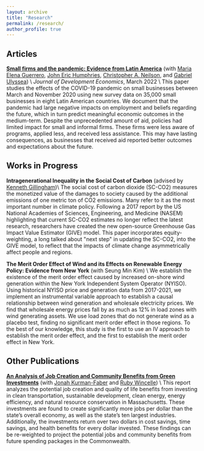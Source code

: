 ```yaml
---
layout: archive
title: "Research"
permalink: /research/
author_profile: true
---
```


## Articles

**[Small firms and the pandemic: Evidence from Latin America]([url](https://www.sciencedirect.com/science/article/pii/S0304387821001358))** (with [Maria Elena Guerrero](https://mariaelenaguer.github.io/), [John Eric Humphries](https://johnerichumphries.com/index.html), [Christopher A. Neilson](https://christopherneilson.github.io/), and [Gabriel Ulyssea](https://sites.google.com/view/gabriel-ulyssea)) \\
*Journal of Development Economics*, March 2022 \\
This paper studies the effects of the COVID-19 pandemic on small businesses between March and November 2020 using new survey data on 35,000 small businesses in eight Latin American countries. We document that the pandemic had large negative impacts on employment and beliefs regarding the future, which in turn predict meaningful economic outcomes in the medium-term. Despite the unprecedented amount of aid, policies had limited impact for small and informal firms. These firms were less aware of programs, applied less, and received less assistance. This may have lasting consequences, as businesses that received aid reported better outcomes and expectations about the future.


## Works in Progress
**Intragenerational Inequality in the Social Cost of Carbon** (advised by [Kenneth Gillingham]([url](https://resources.environment.yale.edu/gillingham/)))\\
The social cost of carbon dioxide (SC-CO2) measures the monetized value of the damages to society caused by the additional emissions of one metric ton of CO2 emissions. Many refer to it as the most important number in climate policy. Following a 2017 report by the US National Academies of Sciences, Engineering, and Medicine (NASEM) highlighting that current SC-CO2 estimates no longer reflect the latest research, researchers have created the new open-source Greenhouse Gas Impact Value Estimator (GIVE) model. This paper incorporates equity-weighting, a long talked about "next step" in updating the SC-CO2, into the GIVE model, to reflect that the impacts of climate change asymmetrically affect people and regions.


**The Merit Order Effect of Wind and its Effects on Renewable Energy Policy: Evidence from New York** (with Seung Min Kim) \\
We establish the existence of the merit order effect caused by increased on-shore wind generation within the New York Independent System Operator (NYISO). Using historical NYISO price and generation data from 2017-2021, we implement an instrumental variable approach to establish a causal relationship between wind generation and wholesale electricity prices. We find that wholesale energy prices fall by as much as 12% in load zones with wind generating assets. We use load zones that do not generate wind as a placebo test, finding no significant merit order effect in those regions. To the best of our knowledge, this study is the first to use an IV approach to establish the merit order effect, and the first to establish the merit order effect in New York. 

## Other Publications
**[An Analysis of Job Creation and Community Benefits from Green Investments]([url](https://climate-xchange.org/2021/05/24/new-climate-xchange-report-investing-in-a-better-massachusetts/))** (with [Jonah Kurman-Faber](https://www.linkedin.com/in/jonahkf/) and [Ruby Wincelle](https://www.linkedin.com/in/rubywincele/)) \\
This report analyzes the potential job creation and quality of life benefits from investing in clean transportation, sustainable development, clean energy, energy efficiency, and natural resource conservation in Massachusetts. These investments are found to create significantly more jobs per dollar than the state’s overall economy, as well as the state’s ten largest industries. Additionally, the investments return over two dollars in cost savings, time savings, and health benefits for every dollar invested. These findings can be re-weighted to project the potential jobs and community benefits from future spending packages in the Commonwealth.
